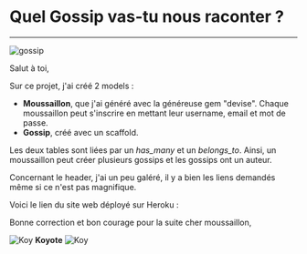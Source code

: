 # Quel Gossip vas-tu nous raconter ? 

----------------------------------------

![gossip](https://cdn0.tnwcdn.com/wp-content/blogs.dir/1/files/2015/04/gossip.jpg)

Salut à toi, 

Sur ce projet, j'ai créé 2 models :
- **Moussaillon**, que j'ai généré avec la généreuse gem "devise". Chaque moussaillon peut s'inscrire en mettant leur username, email et mot de passe. 
- **Gossip**, créé avec un scaffold. 

Les deux tables sont liées par un *has_many* et un *belongs_to*. Ainsi, un moussaillon peut créer plusieurs gossips et les gossips ont un auteur. 

Concernant le header, j'ai un peu galéré, il y a bien les liens demandés même si ce n'est pas magnifique. 


Voici le lien du site web déployé sur Heroku : 


Bonne correction et bon courage pour la suite cher moussaillon, 


![Koy](https://image.noelshack.com/fichiers/2018/05/4/1517512365-koyote.png)
 **Koyote** ![Koy](https://image.noelshack.com/fichiers/2018/05/4/1517512365-koyote.png)
